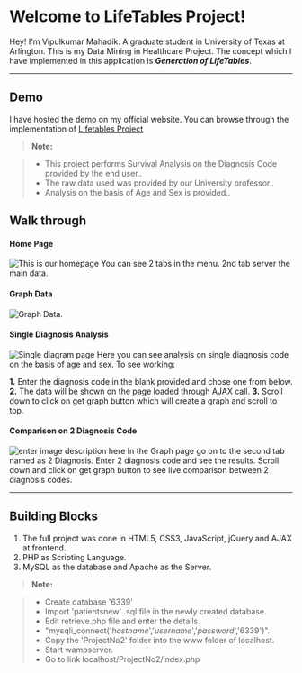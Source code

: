 Welcome to LifeTables Project!
===================


Hey! I'm Vipulkumar Mahadik. A graduate student in University of Texas at Arlington.
This is my Data Mining in Healthcare Project. The concept which I have implemented in this application is ***Generation of LifeTables***. 

----------


Demo
-------------

I have hosted the demo on my official website. You can browse through the implementation of [Lifetables Project](http://vipulkumarmahadik.co.nf/lifetables)

> **Note:**

> - This project performs Survival Analysis on the Diagnosis Code provided by the end user..
> - The raw data used was provided by our University professor..
> - Analysis on the basis of Age and Sex is provided..

Walk through
-------------
#### <i class="icon-home"></i> Home Page

![This is our homepage](https://8e43301a9f2b6f6ad06ba764a4e89d2519552b96.googledrive.com/host/0BzKwJ0mfSD-7dlE0YmVwYVdoZFE/homepage.png)
You can see 2 tabs in the menu. 2nd tab server the main data.

#### <i class="icon-signal"></i> Graph Data

![Graph Data](https://8e43301a9f2b6f6ad06ba764a4e89d2519552b96.googledrive.com/host/0BzKwJ0mfSD-7dlE0YmVwYVdoZFE/graphpage.png).

#### <i class="icon-tag"></i> Single Diagnosis Analysis

![Single diagram page](https://8e43301a9f2b6f6ad06ba764a4e89d2519552b96.googledrive.com/host/0BzKwJ0mfSD-7dlE0YmVwYVdoZFE/singlediag.png)
Here you can see analysis on single diagnosis code on the basis of age and sex. To see working:

 **1.** Enter the diagnosis code in the blank provided and chose one from
    below. 
 **2.** The data will be shown on the page loaded through AJAX call.
 **3.** Scroll down to click on get graph button which will create a graph
    and scroll to top.



#### <i class="icon-tags"></i> Comparison on 2 Diagnosis Code 

![enter image description here](https://8e43301a9f2b6f6ad06ba764a4e89d2519552b96.googledrive.com/host/0BzKwJ0mfSD-7dlE0YmVwYVdoZFE/2diag.png)
In the Graph page go on to the second tab named as 2 Diagnosis. Enter 2 diagnosis code and see the results.
Scroll down and click on get graph button to see live comparison between 2 diagnosis codes.



----------


Building Blocks
-------------------

 1. The full project was done in HTML5, CSS3, JavaScript, jQuery and AJAX at frontend.
 2. PHP as Scripting Language.
 3. MySQL as the database and Apache as the Server.



> **Note:**

> - Create database '6339'
> - Import 'patientsnew' .sql file in the newly created database.
> - Edit retrieve.php file and enter the details.
> - "mysqli_connect('*hostname*','*username*','*password*','6339')".
> - Copy the 'ProjectNo2' folder into the www folder of localhost.
> - Start wampserver.
> - Go to link localhost/ProjectNo2/index.php